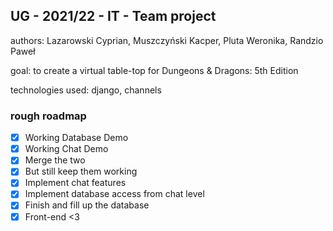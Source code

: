 ## UG - 2021/22 - IT - Team project

authors: Lazarowski Cyprian, Muszczyński Kacper, Pluta Weronika, Randzio Paweł

goal: to create a virtual table-top for Dungeons & Dragons: 5th Edition

technologies used: django, channels

### rough roadmap

- [x] Working Database Demo
- [x] Working Chat Demo
- [x] Merge the two
- [x] But still keep them working
- [x] Implement chat features
- [x] Implement database access from chat level
- [X] Finish and fill up the database
- [X] Front-end
 <3
